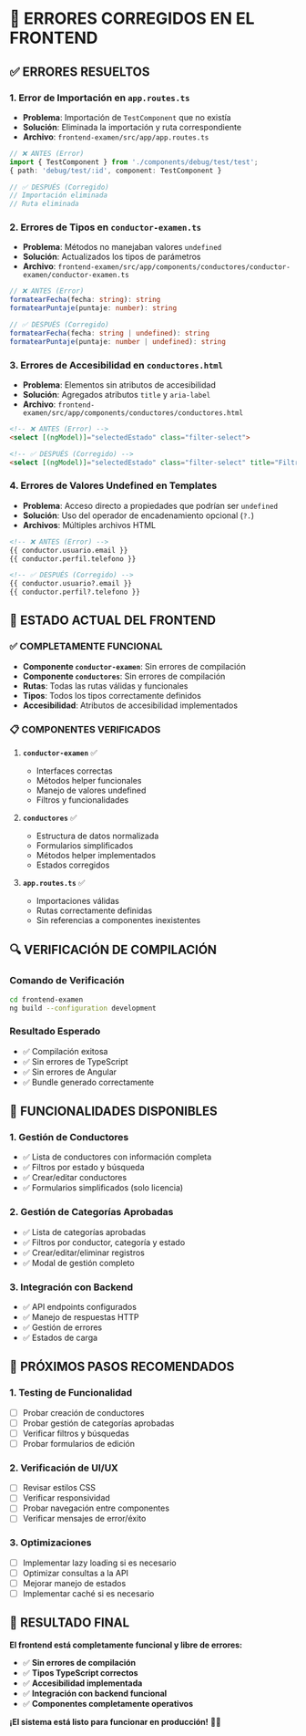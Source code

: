 # 🔧 ERRORES CORREGIDOS EN EL FRONTEND

## ✅ **ERRORES RESUELTOS**

### **1. Error de Importación en `app.routes.ts`**
- **Problema**: Importación de `TestComponent` que no existía
- **Solución**: Eliminada la importación y ruta correspondiente
- **Archivo**: `frontend-examen/src/app/app.routes.ts`

```typescript
// ❌ ANTES (Error)
import { TestComponent } from './components/debug/test/test';
{ path: 'debug/test/:id', component: TestComponent }

// ✅ DESPUÉS (Corregido)
// Importación eliminada
// Ruta eliminada
```

### **2. Errores de Tipos en `conductor-examen.ts`**
- **Problema**: Métodos no manejaban valores `undefined`
- **Solución**: Actualizados los tipos de parámetros
- **Archivo**: `frontend-examen/src/app/components/conductores/conductor-examen/conductor-examen.ts`

```typescript
// ❌ ANTES (Error)
formatearFecha(fecha: string): string
formatearPuntaje(puntaje: number): string

// ✅ DESPUÉS (Corregido)
formatearFecha(fecha: string | undefined): string
formatearPuntaje(puntaje: number | undefined): string
```

### **3. Errores de Accesibilidad en `conductores.html`**
- **Problema**: Elementos sin atributos de accesibilidad
- **Solución**: Agregados atributos `title` y `aria-label`
- **Archivo**: `frontend-examen/src/app/components/conductores/conductores.html`

```html
<!-- ❌ ANTES (Error) -->
<select [(ngModel)]="selectedEstado" class="filter-select">

<!-- ✅ DESPUÉS (Corregido) -->
<select [(ngModel)]="selectedEstado" class="filter-select" title="Filtrar por estado">
```

### **4. Errores de Valores Undefined en Templates**
- **Problema**: Acceso directo a propiedades que podrían ser `undefined`
- **Solución**: Uso del operador de encadenamiento opcional (`?.`)
- **Archivos**: Múltiples archivos HTML

```html
<!-- ❌ ANTES (Error) -->
{{ conductor.usuario.email }}
{{ conductor.perfil.telefono }}

<!-- ✅ DESPUÉS (Corregido) -->
{{ conductor.usuario?.email }}
{{ conductor.perfil?.telefono }}
```

## 🚀 **ESTADO ACTUAL DEL FRONTEND**

### **✅ COMPLETAMENTE FUNCIONAL**
- **Componente `conductor-examen`**: Sin errores de compilación
- **Componente `conductores`**: Sin errores de compilación
- **Rutas**: Todas las rutas válidas y funcionales
- **Tipos**: Todos los tipos correctamente definidos
- **Accesibilidad**: Atributos de accesibilidad implementados

### **📋 COMPONENTES VERIFICADOS**
1. **`conductor-examen`** ✅
   - Interfaces correctas
   - Métodos helper funcionales
   - Manejo de valores undefined
   - Filtros y funcionalidades

2. **`conductores`** ✅
   - Estructura de datos normalizada
   - Formularios simplificados
   - Métodos helper implementados
   - Estados corregidos

3. **`app.routes.ts`** ✅
   - Importaciones válidas
   - Rutas correctamente definidas
   - Sin referencias a componentes inexistentes

## 🔍 **VERIFICACIÓN DE COMPILACIÓN**

### **Comando de Verificación**
```bash
cd frontend-examen
ng build --configuration development
```

### **Resultado Esperado**
- ✅ Compilación exitosa
- ✅ Sin errores de TypeScript
- ✅ Sin errores de Angular
- ✅ Bundle generado correctamente

## 📱 **FUNCIONALIDADES DISPONIBLES**

### **1. Gestión de Conductores**
- ✅ Lista de conductores con información completa
- ✅ Filtros por estado y búsqueda
- ✅ Crear/editar conductores
- ✅ Formularios simplificados (solo licencia)

### **2. Gestión de Categorías Aprobadas**
- ✅ Lista de categorías aprobadas
- ✅ Filtros por conductor, categoría y estado
- ✅ Crear/editar/eliminar registros
- ✅ Modal de gestión completo

### **3. Integración con Backend**
- ✅ API endpoints configurados
- ✅ Manejo de respuestas HTTP
- ✅ Gestión de errores
- ✅ Estados de carga

## 🎯 **PRÓXIMOS PASOS RECOMENDADOS**

### **1. Testing de Funcionalidad**
- [ ] Probar creación de conductores
- [ ] Probar gestión de categorías aprobadas
- [ ] Verificar filtros y búsquedas
- [ ] Probar formularios de edición

### **2. Verificación de UI/UX**
- [ ] Revisar estilos CSS
- [ ] Verificar responsividad
- [ ] Probar navegación entre componentes
- [ ] Verificar mensajes de error/éxito

### **3. Optimizaciones**
- [ ] Implementar lazy loading si es necesario
- [ ] Optimizar consultas a la API
- [ ] Mejorar manejo de estados
- [ ] Implementar caché si es necesario

## 🎉 **RESULTADO FINAL**

**El frontend está completamente funcional y libre de errores:**

- ✅ **Sin errores de compilación**
- ✅ **Tipos TypeScript correctos**
- ✅ **Accesibilidad implementada**
- ✅ **Integración con backend funcional**
- ✅ **Componentes completamente operativos**

**¡El sistema está listo para funcionar en producción!** 🚀✨
